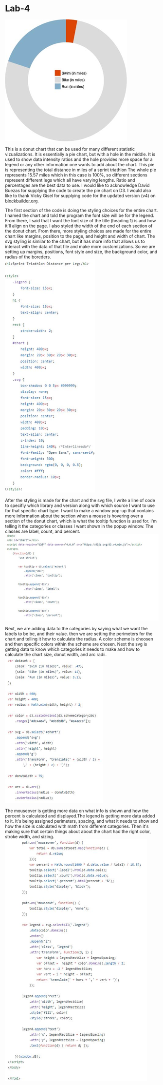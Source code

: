 # Lab-4

![Alt text](/img/image.jpg)

This is a donut chart that can be used for many different statistic vizualizations. It is essentially a pie chart, but with a hole in the middle. It is used to show data intensity ratios and the hole provides more space for a legend or any other information one wants to add about the chart. This pie is representing the total distance in miles of a sprint triathlon The whole pie represents 15.57 miles which in this case is 100%, so different sections represent different legs which all have varying lengths. Ratio and percentages are the best data to use. I would like to acknowledge David Buezas for supplying the code to create the pie chart on D3. I would also like to thank Vicky Gisel for supplying code for the updated version (v4) on [blockbuilder.org](https://bl.ocks.org/vickygisel/c3f4eb2b16b86dd0f641263383f05a13). 

The first section of the code is doing the styling choices for the entire chart. I named the chart and told the program the font size will be for the legend. From there, I said that I want the font size of the title (heading 1) is and how it'll align on the page. I also styled the width of the end of each section of the donut chart. From there, more styling choices are made for the entire chart like margins, position to the page, and height and width of chart. The svg styling is similar to the chart, but it has more info that allows us to interact with the data of that file and make more customizations. So we are setting up margins, positions, font style and size, the background color, and radius of the boreders.    
![Alt text](/img/1.jpg)

After the styling is made for the chart and the svg file, I write a line of code to specifiy which library and version along with which source I want to use for that specific chart type. I want to make a window pop-up that contains more information about the section when a mouse is hovering over a section of the donut chart, which is what the tooltip function is used for. I'm telling it the categories or classes I want shown in the popup window. The classes are label, count, and percent.
![Alt text](/img/2.JPG)

Next, we are adding data to the categories by saying what we want the labels to be be, and their value. then we are setting the perimeters for the chart and telling it how to calculate the radius. A color scheme is choosen and then specific colors within the scheme are chosen. Next the svg is getting data to know which categories it needs to make and how to calculate the chart size, donut width, and arc radii.
![Alt text](/img/3.JPG)

The mouseover is getting more data on what info is shown and how the percent is calculated and displayed.The legend is getting more data added to it. It's being assigned perimeters, spacing, and what it needs to show and how the size is calculated with math from different
 categories. Then it's making sure that certain things about about the chart had the right color, stroke width, and sizing.
 ![Alt text](/img/4.JPG)
